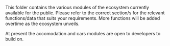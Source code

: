 This folder contains the various modules of the ecosystem currently available for the public. Please refer to the correct section/s for the relevant
functions/data that suits your requirements. More functions will be added overtime as the ecosystem unveils.

At present the accomodation and cars modules are open to developers to build on.
